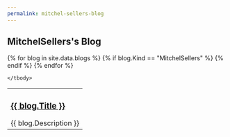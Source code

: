 ```yaml
---
permalink: mitchel-sellers-blog
---
```


<h2>MitchelSellers's Blog</h2>

<table>
	<tbody>
{% for blog in site.data.blogs %}
	{% if blog.Kind == "MitchelSellers" %}
		<tr>
			<td>
				<h3><a href="{{ blog.Url }}">{{ blog.Title }}</a></h3>
				{{ blog.Description }}
			</td>
		</tr>
	{% endif %}
{% endfor %}
				
	</tbody>
</table>

